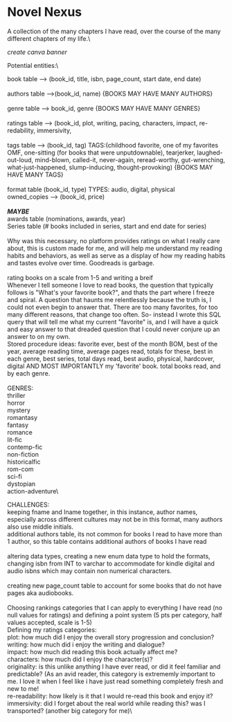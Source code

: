 # Novel Nexus

A collection of the many chapters I have read, over the course of the many different chapters of my life.\

*create canva banner*

Potential entities:\

book table --> (book_id, title, isbn, page_count, start date, end date)\
 \
authors table -->(book_id, name) {BOOKS MAY HAVE MANY AUTHORS}\
 \
genre table --> book_id, genre {BOOKS MAY HAVE MANY GENRES}\
 \
ratings table --> (book_id, plot, writing, pacing, characters, impact, re-redability, immersivity,\
 \
tags table --> (book_id, tag) TAGS:(childhood favorite, one of my favorites OMF, one-sitting (for books that were unputdownable), tearjerker, laughed-out-loud, mind-blown, called-it, never-again, reread-worthy, gut-wrenching, what-just-happened, slump-inducing, thought-provoking) {BOOKS MAY HAVE MANY TAGS}\
 \
format table (book_id, type) TYPES: audio, digital, physical
 \
owned_copies --> (book_id, price)\
 \
***MAYBE***\
awards table (nominations, awards, year)\
Series table (# books included in series, start and end date for series)\
 \
Why was this necessary, no platform provides ratings on what I really care about, this is custom made for me, and will help me understand my reading habits and behaviors, as well as serve as a display of how my reading habits and tastes evolve over time. Goodreads is garbage.\
 \
rating books on a scale from 1-5 and writing a breif 
 \
Whenever I tell someone I love to read books, the question that typically follows is "What's your favorite book?", and thats the part where I freeze and spiral. A question that haunts me relentlessly because the truth is, I could not even begin to answer that. There are too many favorites, for too many different reasons, that change too often. So- instead I wrote this SQL query that will tell me what my current "favorite" is, and I will have a quick and easy answer to that dreaded question that I could never conjure up an answer to on my own.
 \
Stored procedure ideas: favorite ever, best of the month BOM, best of the year, average reading time, average pages read, totals for these, best in each genre, best series, total days read, best audio, physical, hardcover, digital AND MOST IMPORTANTLY my 'favorite' book. total books read, and by each genre.\
 \
GENRES:\
thriller\
horror\
mystery\
romantasy\
fantasy\
romance\
lit-fic\
contemp-fic\
non-fiction\
historicalfic\
rom-com\
sci-fi\
dystopian\
action-adventure\



CHALLENGES:\
keeping fname and lname together, in this instance, author names, especially across different cultures may not be in this format, many authors also use middle initials.\
additional authors table, its not common for books I read to have more than 1 author, so this table contains additional authors of books I have read\
 \
altering data types, creating a new enum data type to hold the formats, changing isbn from INT to varchar to accommodate for kindle digital and audio isbns which may contain non numerical characters.\
 \
creating new page_count table to account for some books that do not have pages aka audiobooks.\
 \
Choosing rankings categories that I can apply to everything I have read (no null values for ratings) and defining a point system (5 pts per category, half values accepted, scale is 1-5)\
Defining my ratings categories:\
plot: how much did I enjoy the overall story progression and conclusion?\
writing: how much did i enjoy the writing and dialogue?\
impact: how much did reading this book actually affect me?\
characters: how much did I enjoy the character(s)?\
originality: is this unlike anything I have ever read, or did it feel familiar and predictable? (As an avid reader, this category is extrememly important to me. I love it when I feel like i have just read something completely fresh and new to me!\
re-readability: how likely is it that I would re-read this book and enjoy it?\
immersivity: did I forget about the real world while reading this? was I transported? (another big category for me)\
